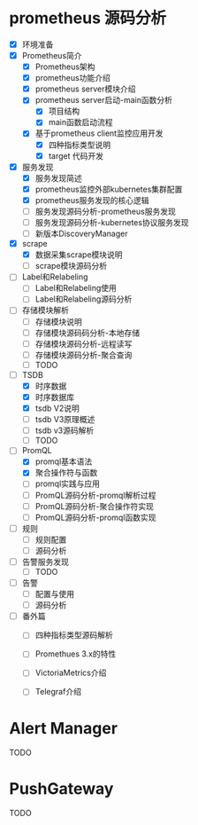 
# prometheus 源码分析
-  [x] 环境准备
-  [x] Prometheus简介
   -  [x] Prometheus架构
   -  [x] prometheus功能介绍
   -  [x] prometheus server模块介绍
   -  [x] prometheus server启动-main函数分析
      -  [x] 项目结构
      -  [x] main函数启动流程
   -  [x] 基于prometheus client监控应用开发
      -  [x] 四种指标类型说明
      -  [x] target 代码开发
-  [x] 服务发现
   -  [x] 服务发现简述
   -  [x] prometheus监控外部kubernetes集群配置
   -  [x] prometheus服务发现的核心逻辑
   -  [ ] 服务发现源码分析-prometheus服务发现
   -  [ ] 服务发现源码分析-kubernetes协议服务发现
   -  [ ] 新版本DiscoveryManager
-  [x] scrape
   -  [x] 数据采集scrape模块说明
   -  [ ] scrape模块源码分析
-  [ ] Label和Relabeling
   -  [ ] Label和Relabeling使用
   -  [ ] Label和Relabeling源码分析
-  [ ] 存储模块解析
   -  [ ] 存储模块说明
   -  [ ] 存储模块源码码分析-本地存储
   -  [ ] 存储模块源码分析-远程读写
   -  [ ] 存储模块源码分析-聚合查询
   -  [ ] TODO
-  [ ] TSDB
   -  [x] 时序数据
   -  [x] 时序数据库
   -  [x] tsdb V2说明
   -  [ ] tsdb V3原理概述
   -  [ ] tsdb v3源码解析
   -  [ ] TODO
-  [ ] PromQL
   -  [x] promql基本语法
   -  [x] 聚合操作符与函数
   -  [ ] promql实践与应用
   -  [ ] PromQL源码分析-promql解析过程
   -  [ ] PromQL源码分析-聚合操作符实现
   -  [ ] PromQL源码分析-promql函数实现
-  [ ] 规则
   -  [ ] 规则配置
   -  [ ] 源码分析
-  [ ] 告警服务发现
   -  [ ] TODO
-  [ ] 告警
   -  [ ] 配置与使用
   -  [ ] 源码分析
-  [ ] 番外篇
   -  [ ] 四种指标类型源码解析
   -  [ ] Promethues 3.x的特性
   -  [ ] VictoriaMetrics介绍
   -  [ ] Telegraf介绍


# **Alert Manager**
TODO



# **PushGateway**

TODO
